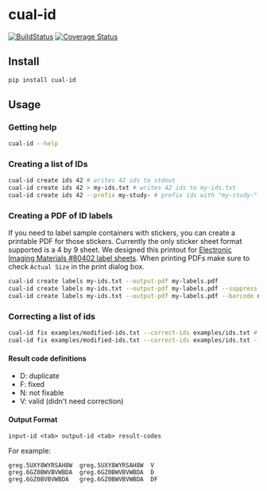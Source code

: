 # cual-id

[![BuildStatus](https://travis-ci.org/johnchase/cual-id.svg?branch=master)](https://travis-ci.org/johnchase/cual-id)
[![Coverage Status](https://coveralls.io/repos/johnchase/cual-id/badge.svg?branch=master&service=github)](https://coveralls.io/github/johnchase/cual-id?branch=master)

## Install
```bash
pip install cual-id
```

## Usage

### Getting help

```bash
cual-id --help
```

### Creating a list of IDs
```bash
cual-id create ids 42 # writes 42 ids to stdout
cual-id create ids 42 > my-ids.txt # writes 42 ids to my-ids.txt
cual-id create ids 42 --prefix my-study- # prefix ids with "my-study-"
```

### Creating a PDF of ID labels

If you need to label sample containers with stickers, you can create a printable PDF for those stickers. Currently the only sticker sheet format supported is a 4 by 9 sheet. We designed this printout for [Electronic Imaging Materials #80402 label sheets](http://barcode-labels.com/?s=80402&submit=Search). When printing PDFs make sure to check `Actual Size` in the print dialog box.

```bash
cual-id create labels my-ids.txt --output-pdf my-labels.pdf
cual-id create labels my-ids.txt --output-pdf my-labels.pdf --suppress-ids # don't print the ids, only the barcodes
cual-id create labels my-ids.txt --output-pdf my-labels.pdf --barcode none # don't print barcodes, just the ids
```

### Correcting a list of ids

```bash
cual-id fix examples/modified-ids.txt --correct-ids examples/ids.txt # report fixed, unfixable and duplicates, the default
cual-id fix examples/modified-ids.txt --correct-ids examples/ids.txt --show FN # report only fixed and unfixable IDs
```

#### Result code definitions
* D: duplicate
* F: fixed
* N: not fixable
* V: valid (didn't need correction)

#### Output Format

```
input-id <tab> output-id <tab> result-codes
```

For example:
```
greg.5UXY8WYRSAH8W	greg.5UXY8WYRSAH8W	V
greg.6GZ0BWVBVWBDA	greg.6GZ0BWVBVWBDA	D
greg.6GZ0BVBVWBDA	greg.6GZ0BWVBVWBDA	DF
```
